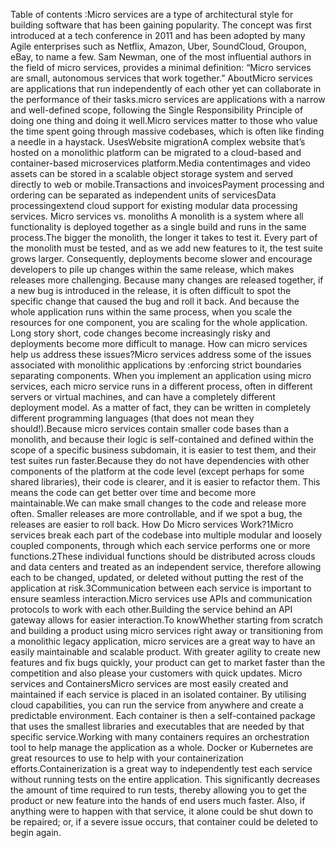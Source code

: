  Table of contents :Micro services are a type of architectural style for building software that has been gaining popularity. The concept was first introduced at a tech conference in 2011 and has been adopted by many Agile enterprises such as Netflix, Amazon, Uber, SoundCloud, Groupon, eBay, to name a few.  Sam Newman, one of the most influential authors in the field of micro services, provides a minimal definition: “Micro services are small, autonomous services that work together.” AboutMicro services are applications that run independently of each other yet can collaborate in the performance of their tasks.micro services are applications with a narrow and well-defined scope, following the Single Responsibility Principle of doing one thing and doing it well.Micro services matter to those who value the time spent going through massive codebases, which is often like finding a needle in a haystack. UsesWebsite migrationA complex website that’s hosted on a monolithic platform can be migrated to a cloud-based and container-based microservices platform.Media contentimages and video assets can be stored in a scalable object storage system and served directly to web or mobile.Transactions and invoicesPayment processing and ordering can be separated as independent units of servicesData processingextend cloud support for existing modular data processing services. Micro services vs. monoliths  A monolith is a system where all functionality is deployed together as a single build and runs in the same process.The bigger the monolith, the longer it takes to test it. Every part of the monolith must be tested, and as we add new features to it, the test suite grows larger. Consequently, deployments become slower and encourage developers to pile up changes within the same release, which makes releases more challenging. Because many changes are released together, if a new bug is introduced in the release, it is often difficult to spot the specific change that caused the bug and roll it back. And because the whole application runs within the same process, when you scale the resources for one component, you are scaling for the whole application. Long story short, code changes become increasingly risky and deployments become more difficult to manage. How can micro services help us address these issues?Micro services address some of the issues associated with monolithic applications by :enforcing strict boundaries separating components. When you implement an application using micro services, each micro service runs in a different process, often in different servers or virtual machines, and can have a completely different deployment model. As a matter of fact, they can be written in completely different programming languages (that does not mean they should!).Because micro services contain smaller code bases than a monolith, and because their logic is self-contained and defined within the scope of a specific business subdomain, it is easier to test them, and their test suites run faster.Because they do not have dependencies with other components of the platform at the code level (except perhaps for some shared libraries), their code is clearer, and it is easier to refactor them. This means the code can get better over time and become more maintainable.We can make small changes to the code and release more often. Smaller releases are more controllable, and if we spot a bug, the releases are easier to roll back. How Do Micro services Work?1Micro services break each part of the codebase into multiple modular and loosely coupled components, through which each service performs one or more functions.2These individual functions should be distributed across clouds and data centers and treated as an independent service, therefore allowing each to be changed, updated, or deleted without putting the rest of the application at risk.3Communication between each service is important to ensure seamless interaction.Micro services use APIs and communication protocols to work with each other.Building the service behind an API gateway allows for easier interaction.To knowWhether starting from scratch and building a product using micro services right away or transitioning from a monolithic legacy application, micro services are a great way to have an easily maintainable and scalable product. With greater agility to create new features and fix bugs quickly, your product can get to market faster than the competition and also please your customers with quick updates. Micro services and ContainersMicro services are most easily created and maintained if each service is placed in an isolated container. By utilising cloud capabilities, you can run the service from anywhere and create a predictable environment. Each container is then a self-contained package that uses the smallest libraries and executables that are needed by that specific service.Working with many containers requires an orchestration tool to help manage the application as a whole. Docker or Kubernetes are great resources to use to help with your containerization efforts.Containerization is a great way to independently test each service without running tests on the entire application. This significantly decreases the amount of time required to run tests, thereby allowing you to get the product or new feature into the hands of end users much faster. Also, if anything were to happen with that service, it alone could be shut down to be repaired; or, if a severe issue occurs, that container could be deleted to begin again.